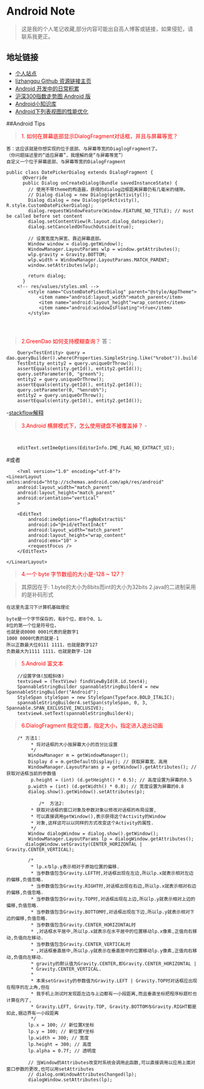 # Android Note
>这是我的个人笔记收藏,部分内容可能出自高人博客或链接，如果侵犯，请联系我更正。


## 地址链接
- [个人站点]( www.devcoder.cn)
- [lizhangqu Github 资源链接主页](https://github.com/lizhangqu/CoreLink)
- [Android 开发中的日常积累](https://github.com/AllenCoder/AndroidNote/blob/master/AndroidResourceLink.md)
- [沪深300指数走势图 Android 版](https://github.com/AllenCoder/AndroidDevCoder/tree/master/linechart)
- [Android小知识库](http://wuxiaolong.me/2015/08/10/android-small-knowledge-base/)
- [Android下列表视图的性能优化
](http://boxcounter.com/technique/2015-08-01-Android%E4%B8%8B%E5%88%97%E8%A1%A8%E8%A7%86%E5%9B%BE%E7%9A%84%E6%80%A7%E8%83%BD%E4%BC%98%E5%8C%96/)

##Android Tips

><font color=red>	1. 如何在屏幕底部显示DialogFragment对话框，并且与屏幕等宽？</font>

	答：这应该就是你想实现的位于底部、与屏幕等宽的DiaglogFragment了。
	（你问题描述里的“适应屏幕”，我理解的是“与屏幕等宽”）
	自定义一个位于屏幕底部、与屏幕等宽的DialogFragment
	

```
public class DatePickerDialog extends DialogFragment {
	  @Override
	  public Dialog onCreateDialog(Bundle savedInstanceState) {
	    // 使用不带theme的构造器，获得的dialog边框距离屏幕仍有几毫米的缝隙。
	    // Dialog dialog = new Dialog(getActivity());
	    Dialog dialog = new Dialog(getActivity(), R.style.CustomDatePickerDialog);
	    dialog.requestWindowFeature(Window.FEATURE_NO_TITLE); // must be called before set content
	    dialog.setContentView(R.layout.dialog_datepicker);
	    dialog.setCanceledOnTouchOutside(true);
	    
	    // 设置宽度为屏宽、靠近屏幕底部。
	    Window window = dialog.getWindow();
	    WindowManager.LayoutParams wlp = window.getAttributes();
	    wlp.gravity = Gravity.BOTTOM;
	    wlp.width = WindowManager.LayoutParams.MATCH_PARENT;
	    window.setAttributes(wlp);
	 
	    return dialog;
	  }
	<!-- res/values/styles.xml -->
	    <style name="CustomDatePickerDialog" parent="@style/AppTheme">
	        <item name="android:layout_width">match_parent</item>
	        <item name="android:layout_height">wrap_content</item>
	        <item name="android:windowIsFloating">true</item>
	    </style>
	    

	
```

><font color=red>2.GreenDao 如何支持模糊查询？</font>
答：	
```
	Query<TestEntity> query = dao.queryBuilder().where(Properties.SimpleString.like("%robot")).build();
	TestEntity entity2 = query.uniqueOrThrow();
	assertEquals(entity.getId(), entity2.getId());
	query.setParameter(0, "green%"); 
	entity2 = query.uniqueOrThrow();
	assertEquals(entity.getId(), entity2.getId()); 
	query.setParameter(0, "%enrob%"); 
	entity2 = query.uniqueOrThrow();
	assertEquals(entity.getId(), entity2.getId());	
```

-[stackflow解释](http://stackoverflow.com/questions/12927859/why-greendao-doesnt-support-like-operator-completely)

><font color=red>3.Android 横屏模式下，怎么使用键盘不被覆盖掉？</font>
-[](http://stackoverflow.com/questions/4336762/disabling-the-fullscreen-editing-view-for-soft-keyboard-input-in-landscape)
```
    

    editText.setImeOptions(EditorInfo.IME_FLAG_NO_EXTRACT_UI);
```
#或者

```
    <?xml version="1.0" encoding="utf-8"?>
<LinearLayout xmlns:android="http://schemas.android.com/apk/res/android"
    android:layout_width="match_parent"
    android:layout_height="match_parent"
    android:orientation="vertical"         
    >

    <EditText
        android:imeOptions="flagNoExtractUi"
        android:id="@+id/etTextInAct"
        android:layout_width="match_parent"
        android:layout_height="wrap_content"
        android:ems="10" >   
        <requestFocus />
    </EditText>

</LinearLayout>
```

><font color=red>4.一个 byte 字节数组的大小是-128 ~ 127？</font>

>其原因在于:
	1.byte的大小为8bits而int的大小为32bits
	2.java的二进制采用的是补码形式

	在这里先温习下计算机基础理论

	byte是一个字节保存的，有8个位，即8个0、1。
	8位的第一个位是符号位， 
	也就是说0000 0001代表的是数字1 
	1000 0000代表的就是-1 
	所以正数最大位0111 1111，也就是数字127 
	负数最大为1111 1111，也就是数字-128


><font color=red>5.Android 富文本</font>


```
	//设置字体(加粗斜体)
	textview4 = (TextView) findViewById(R.id.text4);
	SpannableStringBuilder spannableStringBuilder4 = new SpannableStringBuilder("Android");
	StyleSpan styleSpan = new StyleSpan(Typeface.BOLD_ITALIC);
	spannableStringBuilder4.setSpan(styleSpan, 0, 3, Spannable.SPAN_EXCLUSIVE_INCLUSIVE);
	textview4.setText(spannableStringBuilder4);
```
><font color=red>6.DialogFragment 指定位置，指定大小，指定进入退出动画</font>

```
	/* 方法1：
         * 将对话框的大小按屏幕大小的百分比设置
         */
        WindowManager m = getWindowManager();
        Display d = m.getDefaultDisplay(); // 获取屏幕宽、高用
        WindowManager.LayoutParams p = getWindow().getAttributes(); // 获取对话框当前的参数值
         p.height = (int) (d.getHeight() * 0.5); // 高度设置为屏幕的0.5
        p.width = (int) (d.getWidth() * 0.8); // 宽度设置为屏幕的0.8
        dialog.show().getWindow().setAttributes(p);
```

```
	        /*  方法2:
         * 获取对话框的窗口对象及参数对象以修改对话框的布局设置,
         * 可以直接调用getWindow(),表示获得这个Activity的Window
         * 对象,这样这可以以同样的方式改变这个Activity的属性.
         */
        Window dialogWindow = dialog.show().getWindow();
        WindowManager.LayoutParams lp = dialogWindow.getAttributes();
       dialogWindow.setGravity(CENTER_HORIZONTAL | Gravity.CENTER_VERTICAL);
 
        /*
         * lp.x与lp.y表示相对于原始位置的偏移.
         * 当参数值包含Gravity.LEFT时,对话框出现在左边,所以lp.x就表示相对左边的偏移,负值忽略.
         * 当参数值包含Gravity.RIGHT时,对话框出现在右边,所以lp.x就表示相对右边的偏移,负值忽略.
         * 当参数值包含Gravity.TOP时,对话框出现在上边,所以lp.y就表示相对上边的偏移,负值忽略.
         * 当参数值包含Gravity.BOTTOM时,对话框出现在下边,所以lp.y就表示相对下边的偏移,负值忽略.
         * 当参数值包含Gravity.CENTER_HORIZONTAL时
         * ,对话框水平居中,所以lp.x就表示在水平居中的位置移动lp.x像素,正值向右移动,负值向左移动.
         * 当参数值包含Gravity.CENTER_VERTICAL时
         * ,对话框垂直居中,所以lp.y就表示在垂直居中的位置移动lp.y像素,正值向右移动,负值向左移动.
         * gravity的默认值为Gravity.CENTER,即Gravity.CENTER_HORIZONTAL |
         * Gravity.CENTER_VERTICAL.
         * 
         * 本来setGravity的参数值为Gravity.LEFT | Gravity.TOP时对话框应出现在程序的左上角,但在
         * 我手机上测试时发现距左边与上边都有一小段距离,而且垂直坐标把程序标题栏也计算在内了,
         * Gravity.LEFT, Gravity.TOP, Gravity.BOTTOM与Gravity.RIGHT都是如此,据边界有一小段距离
         */
        lp.x = 100; // 新位置X坐标
        lp.y = 100; // 新位置Y坐标
        lp.width = 300; // 宽度
        lp.height = 300; // 高度
        lp.alpha = 0.7f; // 透明度
 
        // 当Window的Attributes改变时系统会调用此函数,可以直接调用以应用上面对窗口参数的更改,也可以用setAttributes
        // dialog.onWindowAttributesChanged(lp);
        dialogWindow.setAttributes(lp);
```